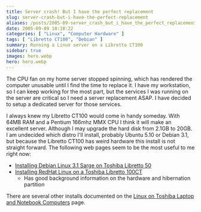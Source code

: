 ```yaml
---
title: Server crash! But I have the perfect replacement
slug: server-crash-but-i-have-the-perfect-replacement
aliases: /posts/2005-09-server_crash_but_i_have_the_perfect_replacement/
date: 2005-09-09 10:18:22
categories: [ "Linux", "Computer Hardware" ]
tags: [ "Libretto CT100", "Debian" ]
summary: Running a Linux server on a Libretto CT100
sidebar: true
images: hero.webp
hero: hero.webp
---
```


The CPU fan on my home server stopped spinning, which has rendered the computer
unusable until I find the time to replace it. I have my workstation, so I can
keep working for the most part, but the services I was running on the server
are critical so I need a server replacement ASAP. I have decided to setup a
dedicated server for those services.

I always knew my Libretto CT100 would come in handy someday. With 64MB RAM
and a Pentium 166mhz MMX CPU I think it will make an excellent server. Although
I may upgrade the hard disk from 2.1GB to 20GB. I am undecided which distro I'll
install, probably Ubuntu 5.10 or Debian 3.1, but because the Libretto CT100
has weird hardware this install is not straight forward. The following web pages
seem to be the most useful to me right now:

  * [Installing Debian Linux 3.1 Sarge on Toshiba Libretto 50](http://www.geocities.com/davissharonforest/)
  * [Installing RedHat Linux on a Toshiba Libretto 100CT](http://www.redgrittybrick.org/linux/libretto.html)
    * Has good background information on the hardware and hibernation partition

There are several other installs documented on the [Linux on Toshiba Laptop and Notebook Computers](http://www.linux-on-laptops.com/toshiba.html) page.
